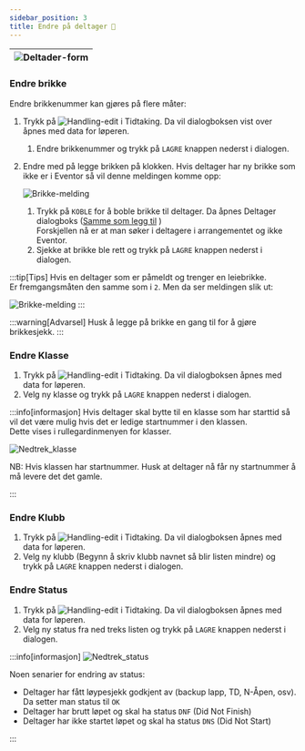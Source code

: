 ```yaml
---
sidebar_position: 3
title: Endre på deltager 🚧
---
```

<!-- # Endre på løper 🚧 -->

|![Deltader-form](/img/deltager_form.png)|
|-|


### Endre brikke
 Endre brikkenummer kan gjøres på flere måter:
1. Trykk på ![Handling-edit](/img/handling_edit.png) i Tidtaking. Da vil dialogboksen vist over åpnes med data for løperen.
    1. Endre brikkenummer og trykk på `LAGRE` knappen nederst i dialogen.
2. Endre med på legge brikken på klokken. Hvis deltager har ny brikke som ikke er i Eventor så vil denne meldingen komme opp:

    ![Brikke-melding](/img/melding_brikkefinnesikke.png)<br />
    1. Trykk på `KOBLE` for å boble brikke til deltager. Da åpnes Deltager dialogboks ([Samme som legg til](/sider/Tidtaking/leggtil) ) <br />
    Forskjellen nå er at man søker i deltagere i arrangementet og ikke Eventor. <br />
    2. Sjekke at brikke ble rett og trykk på `LAGRE` knappen nederst i dialogen.

:::tip[Tips]
Hvis en deltager som er påmeldt og trenger en leiebrikke.<br />
Er fremgangsmåten den samme som i `2`. Men da ser meldingen slik ut:

![Brikke-melding](/img/melding_leiebrikke.png)
:::

:::warning[Advarsel]
Husk å legge på brikke en gang til for å gjøre brikkesjekk.
:::

### Endre Klasse

1. Trykk på ![Handling-edit](/img/handling_edit.png) i Tidtaking. Da vil dialogboksen åpnes med data for løperen.
2. Velg ny klasse og trykk på `LAGRE` knappen nederst i dialogen.

:::info[informasjon]
Hvis deltager skal bytte til en klasse som har starttid så vil det være mulig hvis det er ledige startnummer i den klassen.<br />
Dette vises i rullegardinmenyen for klasser.<br />

![Nedtrek_klasse](/img/nedtrek_klasse.png)

NB: Hvis klassen har startnummer. Husk at deltager nå får ny startnummer å må levere det det gamle.

:::
### Endre Klubb

1. Trykk på ![Handling-edit](/img/handling_edit.png) i Tidtaking. Da vil dialogboksen åpnes med data for løperen.
2. Velg ny klubb (Begynn å skriv klubb navnet så blir listen mindre) og trykk på `LAGRE` knappen nederst i dialogen.


### Endre Status

1. Trykk på ![Handling-edit](/img/handling_edit.png) i Tidtaking. Da vil dialogboksen åpnes med data for løperen.
2. Velg ny status fra ned treks listen og trykk på `LAGRE` knappen nederst i dialogen.

:::info[informasjon]
![Nedtrek_status](/img/nedtrek_status.png)

Noen senarier for endring av status:

- Deltager har fått løypesjekk godkjent av (backup lapp, TD, N-Åpen, osv). Da setter man status til `OK`
- Deltager har brutt løpet og skal ha status `DNF` (Did Not Finish)
- Deltager har ikke startet løpet og skal ha status `DNS` (Did Not Start)


:::
